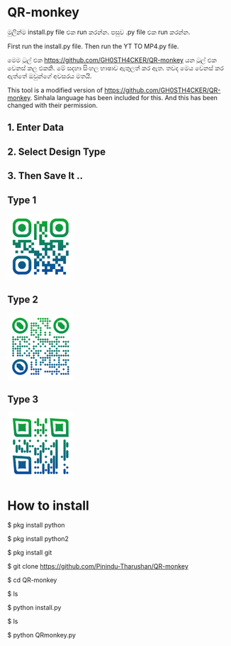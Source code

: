 # QR-monkey

මුලින්ම install.py file එක run කරන්න. පසුව .py file එක run කරන්න.

First run the install.py file. Then run the YT TO MP4.py file.

මෙම ටූල් එක https://github.com/GH0STH4CKER/QR-monkey යන ටූල් එක වෙනස් කල එකකි.
මේ සදහා සිංහල භාෂාව ඇතුලත් කර ඇත.
තවද මෙය වෙනස් කර ඇත්තේ ඔවුන්ගේ අවසරය මතයි.

This tool is a modified version of https://github.com/GH0STH4CKER/QR-monkey.
Sinhala language has been included for this.
And this has been changed with their permission.

<h2>1. Enter Data </h2>
<h2>2. Select Design Type </h2>
<h2>3. Then Save It .. </h2> 

<h2>Type 1 </h2>
<img src="https://github.com/GH0STH4CKER/QR-monkey/blob/master/qrmType1.png" width="150">
<h2>Type 2 </h2>
<img src="https://github.com/GH0STH4CKER/QR-monkey/blob/master/qrmType2.png" width="150">
<h2>Type 3 </h2>
<img src="https://github.com/GH0STH4CKER/QR-monkey/blob/master/qrmType3.png" width="150">

# How to install

$ pkg install python

$ pkg install python2

$ pkg install git

$ git clone https://github.com/Pinindu-Tharushan/QR-monkey

$ cd QR-monkey

$ ls

$ python install.py

$ ls

$ python QRmonkey.py 
